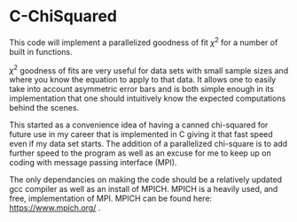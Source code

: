 # C-ChiSquared

This code will implement a parallelized goodness of fit $\chi^2$ for a number of built in functions.

$\chi^2$ goodness of fits are very useful for data sets with small sample sizes and where you know the
equation to apply to that data.  It allows one to easily take into account asymmetric error bars and is
both simple enough in its implementation that one should intuitively know the expected computations
behind the scenes.  

This started as a convenience idea of having a canned chi-squared for future use in my career that is implemented in C giving it that fast speed even if my data set starts.  The addition of a parallelized
chi-square is to add further speed to the program as well as an excuse for me to keep up on coding with
message passing interface (MPI).

The only dependancies on making the code should be a relatively updated gcc compiler as well as
an install of MPICH. MPICH is a heavily used, and free, implementation of MPI.  MPICH can be found here:
<url>https://www.mpich.org/ </url>.
